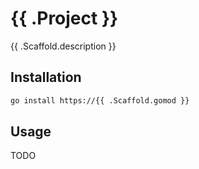 # {{ .Project }}

{{ .Scaffold.description }}

## Installation

```bash
go install https://{{ .Scaffold.gomod }}
```

## Usage

TODO

